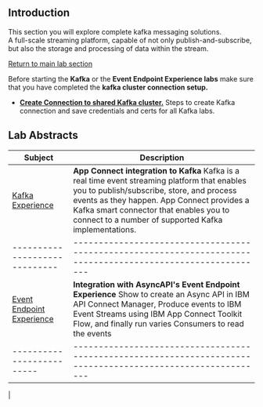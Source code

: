 ## Introduction
This section you will explore complete kafka messaging solutions. <BR> 
A full-scale streaming platform, capable of not only publish-and-subscribe, but also the storage and processing of data within the stream. 

[Return to main lab section](../index.md#lab-section)



Before starting the **Kafka** or the **Event Endpoint Experience labs** make sure that you have completed the **kafka cluster connection setup.**
* **[Create Connection to shared Kafka cluster.](../Kafka/Kafka-Pre-lab/index.md)** Steps to create Kafka connection and save credentials and certs for all Kafka labs. 
## Lab Abstracts

|  Subject                            | Description                                            |                                                               
|-----------------------------|------------------------------------------------------------------------------------------------------------|
| [Kafka Experience](Kafka-Experience/index.md)       | **App Connect integration to Kafka**  Kafka is a real time event streaming platform that enables you to publish/subscribe, store, and process events as they happen. App Connect provides a Kafka smart connector that enables you to connect to a number of supported Kafka implementations.
|-----------------------------|------------------------------------------------------------------------------------------------------------|
| [Event Endpoint Experience](Event_EndPoint/index.md)       | **Integration with AsyncAPI's Event Endpoint Experience**  Show to create an Async API in IBM API Connect Manager, Produce events to IBM Event Streams using IBM App Connect Toolkit Flow, and finally run varies Consumers to read the events 
|-------------------------|------------------------------------------------------------------------------------------------------------|
|